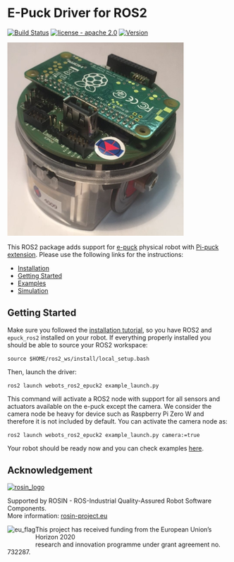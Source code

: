 # E-Puck Driver for ROS2
[![Build Status](https://travis-ci.com/cyberbotics/epuck_ros2.svg?branch=master)](https://travis-ci.com/cyberbotics/epuck_ros2)
[![license - apache 2.0](https://img.shields.io/:license-Apache%202.0-blue.svg)](https://opensource.org/licenses/Apache-2.0)
[![Version](https://img.shields.io/github/v/tag/cyberbotics/epuck_ros2?label=version)](http://wiki.ros.org/epuck_ros2)

<img src="./assets/pi-puck.jpg" width="400px" />

This ROS2 package adds support for [e-puck](https://www.gctronic.com/doc/index.php/e-puck2) physical robot with [Pi-puck extension](https://www.gctronic.com/doc/index.php?title=Pi-puck).
Please use the following links for the instructions:
- [Installation](https://github.com/cyberbotics/epuck_ros2/tree/master/installation)
- [Getting Started](https://github.com/cyberbotics/epuck_ros2#getting-started)
- [Examples](https://github.com/cyberbotics/webots_ros2/blob/doc-epuck-refactor/webots_ros2_epuck/EPUCK_ROS2.md)
- [Simulation](https://github.com/cyberbotics/webots_ros2/tree/doc-epuck-refactor/webots_ros2_epuck)

## Getting Started
Make sure you followed the [installation tutorial](https://github.com/cyberbotics/epuck_ros2/tree/master/installation), so you have ROS2 and `epuck_ros2` installed on your robot.
If everything properly installed you should be able to source your ROS2 workspace:
```
source $HOME/ros2_ws/install/local_setup.bash
```

Then, launch the driver:
```
ros2 launch webots_ros2_epuck2 example_launch.py
```
This command will activate a ROS2 node with support for all sensors and actuators available on the e-puck except the camera.
We consider the camera node be heavy for device such as Raspberry Pi Zero W and therefore it is not included by default.
You can activate the camera node as:
```
ros2 launch webots_ros2_epuck2 example_launch.py camera:=true
```

Your robot should be ready now and you can check examples [here](https://github.com/cyberbotics/webots_ros2/blob/doc-epuck-refactor/webots_ros2_epuck/EPUCK_ROS2.md).

## Acknowledgement

<a href="http://rosin-project.eu">
  <img src="http://rosin-project.eu/wp-content/uploads/rosin_ack_logo_wide.png" 
       alt="rosin_logo" height="60" >
</a></br>

Supported by ROSIN - ROS-Industrial Quality-Assured Robot Software Components.  
More information: <a href="http://rosin-project.eu">rosin-project.eu</a>

<img src="http://rosin-project.eu/wp-content/uploads/rosin_eu_flag.jpg" 
     alt="eu_flag" height="45" align="left" >  

This project has received funding from the European Union’s Horizon 2020  
research and innovation programme under grant agreement no. 732287. 
